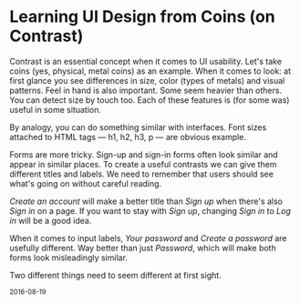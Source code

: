 # Learning UI Design from Coins (on Contrast)

Contrast is an essential concept when it comes to UI usability.
Let's take coins (yes, physical, metal coins) as an example.
When it comes to look: at first glance you see differences in size,
color (types of metals) and visual patterns.
Feel in hand is also important. Some seem heavier than others.
You can detect size by touch too.
Each of these features is (for some was) useful in some situation.

By analogy, you can do something similar with interfaces.
Font sizes attached to HTML tags — h1, h2, h3, p — are obvious example.

Forms are more tricky.
Sign-up and sign-in forms often look similar and appear in similar places.
To create a useful contrasts we can give them different titles and labels.
We need to remember that users should see what's going on without careful reading.

*Create an account* will make a better title than *Sign up* when
there's also *Sign in* on a page.
If you want to stay with *Sign up*,
changing *Sign in* to *Log in* will be a good idea.

When it comes to input labels,
*Your password* and *Create a password* are usefully different.
Way better than just *Password*,
which will make both forms look misleadingly similar.

Two different things need to seem different at first sight.

<small>2016-08-19</small>
